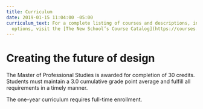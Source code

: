 ```yaml
---
title: Curriculum
date: 2019-01-15 11:04:00 -05:00
curriculum_text: For a complete listing of courses and descriptions, including elective
  options, visit the [The New School’s Course Catalog](https://courses.newschool.edu/).
---
```


# Creating the future of design

The Master of Professional Studies is awarded for completion of 30 credits. Students must maintain a 3.0 cumulative grade point average and fulfill all requirements in a timely manner.

The one-year curriculum requires full-time enrollment.